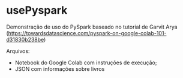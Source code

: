# usePyspark
Demonstração de uso do PySpark baseado no tutorial de Garvit Arya (https://towardsdatascience.com/pyspark-on-google-colab-101-d31830b238be)

Arquivos:
- Notebook do Google Colab com instruções de execução;
- JSON com informações sobre livros
